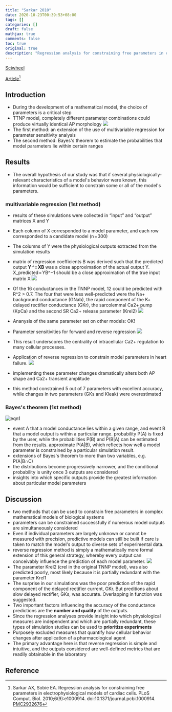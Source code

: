 ```yaml
---
title: "Sarkar 2010"
date: 2020-10-23T00:39:53+08:00
tags: []
categories: []
draft: false
mathjax: true
comments: false
toc: true
original: true
description: "Regression analysis for constraining free parameters in electrophysiological models of cardiac cells"
---
```


[Sciwheel](https://sciwheel.com/work/#/items/1271653)

[Article](https://www.ncbi.nlm.nih.gov/pmc/articles/PMC2932676/)[^Sarkar2010]

<!--more-->

## Introduction
* During the development of a mathematical model, the choice of parameters is a critical step
* TTNP model, completely different parameter combinations could produce virtually identical AP morphology
  ![](https://journals.plos.org/ploscompbiol/article/figure/image?size=large&id=10.1371/journal.pcbi.1000914.g001)
* The first method: an extension of the use of multivariable regression for parameter sensitivity analysis
* The second method: Bayes's theorem to estimate the probabilities that model parameters lie within certain ranges

## Results
* The overall hypothesis of our study was that if several physiologically-relevant characteristics of a model's behavior were known, this information would be sufficient to constrain some or all of the model's parameters.

### multivariable regression (1st method)
* results of these simulations were collected in “input” and “output” matrices X and Y
* Each column of X corresponded to a model parameter, and each row corresponded to a candidate model (n = 300)
* The columns of Y were the physiological outputs extracted from the simulation results
* matrix of regression coefficients B was derived such that the predicted output **Y ^= XB** was a close approximation of the actual output Y. X_predicted = YB^−1 should be a close approximation of the true input matrix X
![](https://journals.plos.org/ploscompbiol/article/figure/image?size=large&id=10.1371/journal.pcbi.1000914.g002)

* Of the 16 conductances in the TNNP model, 12 could be predicted with R^2 > 0.7. The four that were less well-predicted were the Na+ background conductance (GNab), the rapid component of the K+ delayed rectifier conductance (GKr), the sarcolemmal Ca2+ pump (KpCa) and the second SR Ca2+ release parameter (Krel2)
![](https://journals.plos.org/ploscompbiol/article/figure/image?size=large&id=10.1371/journal.pcbi.1000914.g003)
* Ananysis of the same parameter set on other models: OK!

* Parameter sensitivities for forward and reverse regression
![](https://journals.plos.org/ploscompbiol/article/figure/image?size=large&id=10.1371/journal.pcbi.1000914.g004)
* This result underscores the centrality of intracellular Ca2+ regulation to many cellular processes.

* Application of reverse regression to constrain model parameters in heart failure.
![](https://journals.plos.org/ploscompbiol/article/figure/image?size=large&id=10.1371/journal.pcbi.1000914.g005)
* implementing these parameter changes dramatically alters both AP shape and Ca2+ transient amplitude
* this method constrained 5 out of 7 parameters with excellent accuracy, while changes in two parameters (GKs and Kleak) were overestimated

###  Bayes's theorem (1st method)
![eqn1](https://user-images.githubusercontent.com/40054455/86707785-e167a380-c04a-11ea-884e-b4ec418eefc2.jpg)
* event A that a model conductance lies within a given range, and event B that a model output is within a particular range. probability P(A) is fixed by the user, while the probabilities P(B) and P(B|A) can be estimated from the results. approximate P(A|B), which reflects how well a model parameter is constrained by a particular simulation result.
* extensions of Bayes's theorem to more than two variables, e.g. P(A|B∩C)
* the distributions become progressively narrower, and the conditional probability is unity once 3 outputs are considered
* insights into which specific outputs provide the greatest information about particular model parameters

## Discussion
* two methods that can be used to constrain free parameters in complex mathematical models of biological systems
* parameters can be constrained successfully if numerous model outputs are simultaneously considered
* Even if individual parameters are largely unknown or cannot be measured with precision, predictive models can still be built if care is taken to match the model's output to diverse sets of experimental data.
* reverse regression method is simply a mathematically more formal extension of this general strategy, whereby every output can conceivably influence the prediction of each model parameter.
![](https://journals.plos.org/ploscompbiol/article/figure/image?size=large&id=10.1371/journal.pcbi.1000914.g006)
* The parameter Krel2 (crel in the original TNNP model), was also predicted poorly, most likely because it is partially redundant with the parameter Krel1
* The surprise in our simulations was the poor prediction of the rapid component of the delayed rectifier current, GKr. But preditions about slow delayed rectifier, GKs, was accurate. Overlapping in function was suggested.
* Two important factors influencing the accuracy of the conductance predictions are the **number and quality** of the outputs.
* Since the regression analyses provide insight into which physiological measures are independent and which are partially redundant, these types of simulation studies can be used to **prioritize experiments**
* Purposely excluded measures that quantify how cellular behavior changes after application of a pharmacological agent
* The primary advantage here is that reverse regression is simple and intuitive, and the outputs considered are well-defined metrics that are readily obtainable in the laboratory

## Reference
[^Sarkar2010]: Sarkar AX, Sobie EA. Regression analysis for constraining free parameters in electrophysiological models of cardiac cells. PLoS Comput. Biol. 2010;6(9):e1000914. doi:10.1371/journal.pcbi.1000914. [PMC2932676](https://www.ncbi.nlm.nih.gov/pmc/articles/PMC2932676/)
